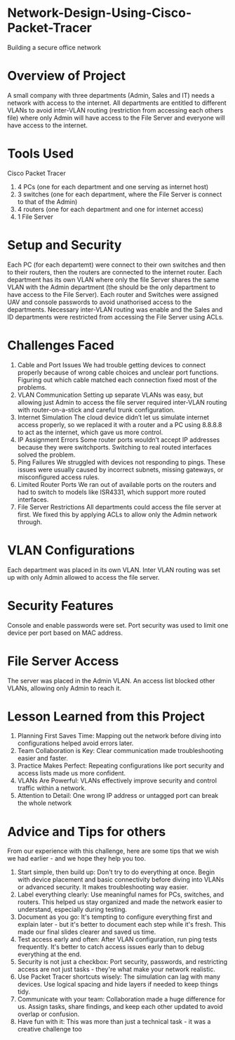 # Network-Design-Using-Cisco-Packet-Tracer
Building a secure office network
# Overview of Project
A small company with three departments (Admin, Sales and IT) needs a network with access to the internet. All departments are entitled to different VLANs to avoid inter-VLAN routing (restriction from accessing each others file) where only Admin will have access to the File Server and everyone will have access to the internet.
# Tools Used
Cisco Packet Tracer
1. 4 PCs (one for each department and one serving as internet host)
2. 3 switches (one for each department, where the File Server is connect to that of the Admin)
3. 4 routers (one for each department and one for internet access)
4. 1 File Server
# Setup and Security
Each PC (for each departemt) were connect to their own switches and then to their routers, then the routers are connected to the internet router. 
Each department has its own VLAN where only the file Server shares the same VLAN with the Admin department (the should be the only department to have access to the File Server).
Each router and Switches were assigned UAV and console passwords to avoid unathorised access to the departments. 
Necessary inter-VLAN routing was enable and the Sales and ID departments were restricted from accessing the File Server using ACLs.
# Challenges Faced
1. Cable and Port Issues 
We had trouble getting devices to connect properly because of wrong cable choices and 
unclear port functions. Figuring out which cable matched each connection fixed most of 
the problems. 
2. VLAN Communication 
Setting up separate VLANs was easy, but allowing just Admin to access the file server 
required inter-VLAN routing with router-on-a-stick and careful trunk configuration. 
3. Internet Simulation 
The cloud device didn’t let us simulate internet access properly, so we replaced it with a 
router and a PC using 8.8.8.8 to act as the internet, which gave us more control. 
4. IP Assignment Errors 
Some router ports wouldn’t accept IP addresses because they were switchports. 
Switching to real routed interfaces solved the problem. 
5. Ping Failures 
We struggled with devices not responding to pings. These issues were usually caused by 
incorrect subnets, missing gateways, or misconfigured access rules. 
6. Limited Router Ports 
We ran out of available ports on the routers and had to switch to models like ISR4331, 
which support more routed interfaces.
7. File Server Restrictions 
All departments could access the file server at first. We fixed this by applying ACLs to 
allow only the Admin network through. 
# VLAN Configurations 
Each department was placed in its own VLAN. Inter VLAN routing was set up with only 
Admin allowed to access the file server. 
# Security Features 
Console and enable passwords were set. Port security was used to limit one device per 
port based on MAC address. 
# File Server Access 
The server was placed in the Admin VLAN. An access list blocked other VLANs, 
allowing only Admin to reach it. 
# Lesson Learned from this Project
1. Planning First Saves Time: Mapping out the network before diving into configurations helped avoid errors later.
2. Team Collaboration is Key: Clear communication made troubleshooting easier and faster. 
3. Practice Makes Perfect: Repeating configurations like port security and access lists made us more confident.
4. VLANs Are Powerful: VLANs effectively improve security and control traffic within a network.
5. Attention to Detail: One wrong IP address or untagged port can break the whole network
# Advice and Tips for others
From our experience with this challenge, here are some tips that we wish we had earlier - and we hope they help you too.
1. Start simple, then build up: Don't try to do everything at once. Begin with device placement and basic connectivity before diving into VLANs or advanced security. It makes troubleshooting way easier.
2. Label everything clearly: Use meaningful names for PCs, switches, and routers. This helped us stay organized and made the network easier to understand, especially during testing.
3. Document as you go: It's tempting to configure everything first and explain later - but it's better to document each step while it's fresh. This made our final slides clearer and saved us time.
4. Test access early and often: After VLAN configuration, run ping tests frequently. It's better to catch access issues early than to debug everything at the end.
5. Security is not just a checkbox: Port security, passwords, and restricting access are not just tasks - they're what make your network realistic. 
6. Use Packet Tracer shortcuts wisely: The simulation can lag with many devices. Use logical spacing and hide layers if needed to keep things tidy.
7. Communicate with your team: Collaboration made a huge difference for us. Assign tasks, share findings, and keep each other updated to avoid overlap or confusion. 
8. Have fun with it: This was more than just a technical task - it was a creative challenge too




